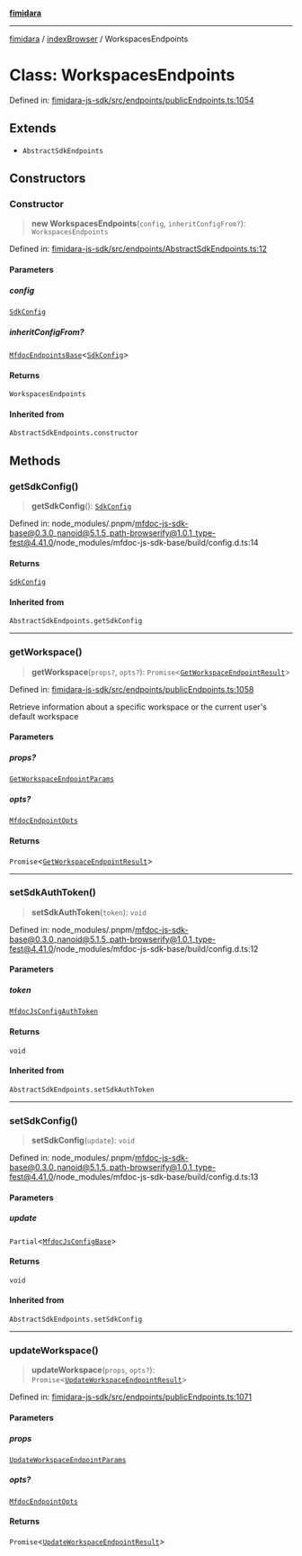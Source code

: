 [**fimidara**](../../README.md)

***

[fimidara](../../modules.md) / [indexBrowser](../README.md) / WorkspacesEndpoints

# Class: WorkspacesEndpoints

Defined in: [fimidara-js-sdk/src/endpoints/publicEndpoints.ts:1054](https://github.com/softkave/fimidara/blob/feac071900ab8644442d355e5cb5db9df2f34600/fimidara-js-sdk/src/endpoints/publicEndpoints.ts#L1054)

## Extends

- `AbstractSdkEndpoints`

## Constructors

### Constructor

> **new WorkspacesEndpoints**(`config`, `inheritConfigFrom?`): `WorkspacesEndpoints`

Defined in: [fimidara-js-sdk/src/endpoints/AbstractSdkEndpoints.ts:12](https://github.com/softkave/fimidara/blob/feac071900ab8644442d355e5cb5db9df2f34600/fimidara-js-sdk/src/endpoints/AbstractSdkEndpoints.ts#L12)

#### Parameters

##### config

[`SdkConfig`](../interfaces/SdkConfig.md)

##### inheritConfigFrom?

[`MfdocEndpointsBase`](MfdocEndpointsBase.md)\<[`SdkConfig`](../interfaces/SdkConfig.md)\>

#### Returns

`WorkspacesEndpoints`

#### Inherited from

`AbstractSdkEndpoints.constructor`

## Methods

### getSdkConfig()

> **getSdkConfig**(): [`SdkConfig`](../interfaces/SdkConfig.md)

Defined in: node\_modules/.pnpm/mfdoc-js-sdk-base@0.3.0\_nanoid@5.1.5\_path-browserify@1.0.1\_type-fest@4.41.0/node\_modules/mfdoc-js-sdk-base/build/config.d.ts:14

#### Returns

[`SdkConfig`](../interfaces/SdkConfig.md)

#### Inherited from

`AbstractSdkEndpoints.getSdkConfig`

***

### getWorkspace()

> **getWorkspace**(`props?`, `opts?`): `Promise`\<[`GetWorkspaceEndpointResult`](../type-aliases/GetWorkspaceEndpointResult.md)\>

Defined in: [fimidara-js-sdk/src/endpoints/publicEndpoints.ts:1058](https://github.com/softkave/fimidara/blob/feac071900ab8644442d355e5cb5db9df2f34600/fimidara-js-sdk/src/endpoints/publicEndpoints.ts#L1058)

Retrieve information about a specific workspace or the current user's default workspace

#### Parameters

##### props?

[`GetWorkspaceEndpointParams`](../type-aliases/GetWorkspaceEndpointParams.md)

##### opts?

[`MfdocEndpointOpts`](../type-aliases/MfdocEndpointOpts.md)

#### Returns

`Promise`\<[`GetWorkspaceEndpointResult`](../type-aliases/GetWorkspaceEndpointResult.md)\>

***

### setSdkAuthToken()

> **setSdkAuthToken**(`token`): `void`

Defined in: node\_modules/.pnpm/mfdoc-js-sdk-base@0.3.0\_nanoid@5.1.5\_path-browserify@1.0.1\_type-fest@4.41.0/node\_modules/mfdoc-js-sdk-base/build/config.d.ts:12

#### Parameters

##### token

[`MfdocJsConfigAuthToken`](../type-aliases/MfdocJsConfigAuthToken.md)

#### Returns

`void`

#### Inherited from

`AbstractSdkEndpoints.setSdkAuthToken`

***

### setSdkConfig()

> **setSdkConfig**(`update`): `void`

Defined in: node\_modules/.pnpm/mfdoc-js-sdk-base@0.3.0\_nanoid@5.1.5\_path-browserify@1.0.1\_type-fest@4.41.0/node\_modules/mfdoc-js-sdk-base/build/config.d.ts:13

#### Parameters

##### update

`Partial`\<[`MfdocJsConfigBase`](../interfaces/MfdocJsConfigBase.md)\>

#### Returns

`void`

#### Inherited from

`AbstractSdkEndpoints.setSdkConfig`

***

### updateWorkspace()

> **updateWorkspace**(`props`, `opts?`): `Promise`\<[`UpdateWorkspaceEndpointResult`](../type-aliases/UpdateWorkspaceEndpointResult.md)\>

Defined in: [fimidara-js-sdk/src/endpoints/publicEndpoints.ts:1071](https://github.com/softkave/fimidara/blob/feac071900ab8644442d355e5cb5db9df2f34600/fimidara-js-sdk/src/endpoints/publicEndpoints.ts#L1071)

#### Parameters

##### props

[`UpdateWorkspaceEndpointParams`](../type-aliases/UpdateWorkspaceEndpointParams.md)

##### opts?

[`MfdocEndpointOpts`](../type-aliases/MfdocEndpointOpts.md)

#### Returns

`Promise`\<[`UpdateWorkspaceEndpointResult`](../type-aliases/UpdateWorkspaceEndpointResult.md)\>
